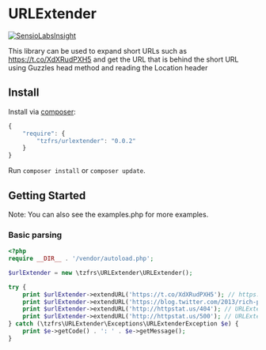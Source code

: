 # URLExtender

[![SensioLabsInsight](https://insight.sensiolabs.com/projects/61a0a09a-dcea-4169-af5c-c4c1d26fc6be/small.png)](https://insight.sensiolabs.com/projects/61a0a09a-dcea-4169-af5c-c4c1d26fc6be)

This library can be used to expand short URLs such as https://t.co/XdXRudPXH5 and get the URL that is behind the short
URL using Guzzles head method and reading the Location header

## Install

Install via [composer](https://getcomposer.org):

```javascript
{
    "require": {
        "tzfrs/urlextender": "0.0.2"
    }
}
```

Run `composer install` or `composer update`.

## Getting Started

Note: You can also see the examples.php for more examples.

### Basic parsing

```php
<?php
require __DIR__ . '/vendor/autoload.php';

$urlExtender = new \tzfrs\URLExtender\URLExtender();

try {
    print $urlExtender->extendURL('https://t.co/XdXRudPXH5'); // https://blog.twitter.com/2013/rich-photo-experience-now-in-embedded-tweets-3
    print $urlExtender->extendURL('https://blog.twitter.com/2013/rich-photo-experience-now-in-embedded-tweets-3'); //https://blog.twitter.com/2013/rich-photo-experience-now-in-embedded-tweets-3
    print $urlExtender->extendURL('http://httpstat.us/404'); // URLExtenderException (404)
    print $urlExtender->extendURL('http://httpstat.us/500'); // URLExtenderException (500)
} catch (\tzfrs\URLExtender\Exceptions\URLExtenderException $e) {
    print $e->getCode() . ': ' . $e->getMessage();
}
```
